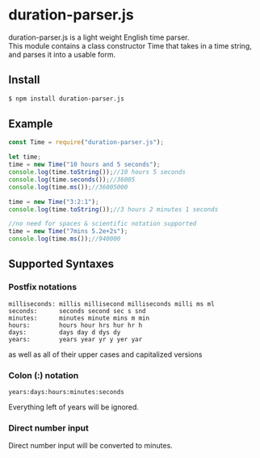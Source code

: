 # duration-parser.js

duration-parser.js is a light weight English time parser.  
This module contains a class constructor Time that takes in a time string, and parses it into a usable form.

## Install
```bash
$ npm install duration-parser.js
```

## Example
```javascript
const Time = require("duration-parser.js");

let time;
time = new Time("10 hours and 5 seconds");
console.log(time.toString());//10 hours 5 seconds
console.log(time.seconds());//36005
console.log(time.ms());//36005000

time = new Time("3:2:1");
console.log(time.toString());//3 hours 2 minutes 1 seconds

//no need for spaces & scientific notation supported
time = new Time("7mins 5.2e+2s");
console.log(time.ms());//940000
```

## Supported Syntaxes

### Postfix notations
```
milliseconds: millis millisecond milliseconds milli ms ml
seconds:      seconds second sec s snd
minutes:      minutes minute mins m min
hours:        hours hour hrs hur hr h
days:         days day d dys dy
years:        years year yr y yer yar
```
as well as all of their upper cases and capitalized versions

### Colon (:) notation
```
years:days:hours:minutes:seconds
```
Everything left of years will be ignored.

### Direct number input
Direct number input will be converted to minutes.